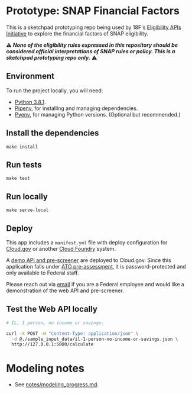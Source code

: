 # Prototype: SNAP Financial Factors

This is a sketchpad prototyping repo being used by 18F's [Eligibility APIs Initiative](https://github.com/18F/eligibility-rules-service/blob/master/README.md) to explore the financial factors of SNAP eligibility.

:warning: ***None of the eligibility rules expressed in this repository should be considered official interpretations of SNAP rules or policy. This is a sketchpad prototyping repo only.*** :warning:

## Environment

To run the project locally, you will need:

* [Python 3.8.1](https://www.python.org/downloads/).
* [Pipenv](https://pipenv.kennethreitz.org/en/latest/), for installing and managing dependencies.
* [Pyenv](https://github.com/pyenv/pyenv), for managing Python versions. (Optional but recommended.)

## Install the dependencies

```
make install
```

## Run tests

```
make test
```

## Run locally

```
make serve-local
```

## Deploy

This app includes a `manifest.yml` file with deploy configuration for [Cloud.gov](https://cloud.gov/) or another [Cloud Foundry](https://www.cloudfoundry.org/) system.

A [demo API and pre-screener](https://snap-prototype-financial-factors.app.cloud.gov/) are deployed to Cloud.gov. Since this application falls under [ATO pre-assessment](https://before-you-ship.18f.gov/ato/types/#conditions-for-pre-assessment), it is password-protected and only available to Federal staff.

Please reach out via [email](mailto:eligibility-apis-initiative@gsa.gov) if you are a Federal employee and would like a demonstration of the web API and pre-screener.

## Test the Web API locally

```sh
# IL, 1 person, no income or savings:

curl -X POST -H "Content-Type: application/json" \
  -d @./sample_input_data/il-1-person-no-income-or-savings.json \
  http://127.0.0.1:5000/calculate
```

# Modeling notes

+ See [notes/modeling_progress.md](/notes/modeling_progress.md).
